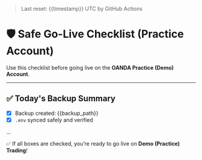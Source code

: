 > Last reset: {{timestamp}} UTC by GitHub Actions

# 🛡️ Safe Go-Live Checklist (Practice Account)

Use this checklist before going live on the **OANDA Practice (Demo) Account**.

---

## ✅ Today's Backup Summary
- [x] Backup created: {{backup_path}}
- [x] `.env` synced safely and verified

...

✅ If all boxes are checked, you’re ready to go live on **Demo (Practice) Trading**!
